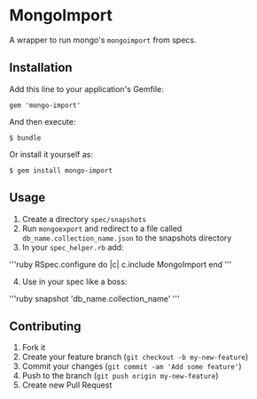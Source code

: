# MongoImport

A wrapper to run mongo's `mongoimport` from specs.

## Installation

Add this line to your application's Gemfile:

    gem 'mongo-import'

And then execute:

    $ bundle

Or install it yourself as:

    $ gem install mongo-import

## Usage
1. Create a directory `spec/snapshots`
2. Run `mongoexport` and  redirect to a file called `db_name.collection_name.json` to the snapshots directory
3. In your `spec_helper.rb` add:

'''ruby
RSpec.configure do |c|
  c.include MongoImport
end
'''

4. Use in your spec like a boss:

'''ruby
snapshot 'db_name.collection_name'
'''

## Contributing

1. Fork it
2. Create your feature branch (`git checkout -b my-new-feature`)
3. Commit your changes (`git commit -am 'Add some feature'`)
4. Push to the branch (`git push origin my-new-feature`)
5. Create new Pull Request
